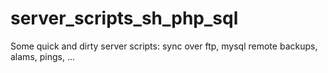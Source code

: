 # server_scripts_sh_php_sql


Some quick and dirty server scripts: sync over ftp, mysql remote backups, alams, pings, ... 

